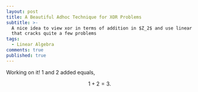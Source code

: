 ```yaml
---
layout: post
title: A Beautiful Adhoc Technique for XOR Problems
subtitle: >-
  A nice idea to view xor in terms of addition in $Z_2$ and use linear algebra
  that cracks quite a few problems
tags:
  - Linear Algebra
comments: true
published: true
---
```


Working on it! $1$ and $2$ added equals,

$$
1 + 2 = 3.
$$
